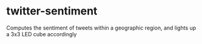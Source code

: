 twitter-sentiment
=================

Computes the sentiment of tweets within a geographic region, and lights up a 3x3 LED cube accordingly
